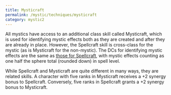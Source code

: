 ```yaml
---
title: Mysticraft
permalink: /mystic/techniques/mysticraft
category: mystic2
---
```

All mystics have access to an additional class skill called Mysticraft,
which is used for identifying mystic effects both as they are created
and after they are already in place. However, the Spellcraft skill is
cross-class for the mystic (as is Mysticraft for the non-mystic). The
DCs for identifying mystic effects are the same as [those for
Spellcraft](http://d20srd.org/srd/skills/spellcraft.htm), with mystic
effects counting as one half the sphere total (rounded down) in spell
level.

While Spellcraft and Mysticraft are quite different in many ways, they
are related skills. A character with five ranks in Mysticraft receives a
+2 synergy bonus to Spellcraft. Conversely, five ranks in Spellcraft
grants a +2 synergy bonus to Mysticraft.
